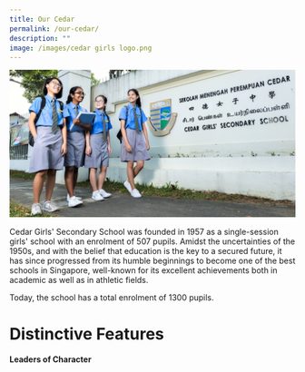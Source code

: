 ```yaml
---
title: Our Cedar
permalink: /our-cedar/
description: ""
image: /images/cedar girls logo.png
---
```


![our cedar image](/images/our%20cedar%20.jpeg)

Cedar Girls' Secondary School was founded in 1957 as a single-session girls' school with an enrolment of 507 pupils.
Amidst the uncertainties of the 1950s, and with the belief that education is the key to a secured future, it has since progressed from its humble beginnings to become one of the best schools in Singapore, well-known for its excellent achievements both in academic as well as in athletic fields.

Today, the school has a total enrolment of 1300 pupils.

# Distinctive Features 
**Leaders of Character**



